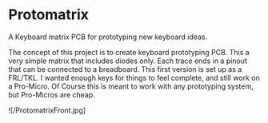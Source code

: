 # Protomatrix
A Keyboard matrix PCB for prototyping new keyboard ideas.

The concept of this project is to create keyboard prototyping PCB.
This a very simple matrix that includes diodes only. Each trace ends 
in a pinout that can be connected to a breadboard. 
This first version is set up as a FRL/TKL. I wanted enough keys for
things to feel complete, and still work on a Pro-Micro. Of Course
this is meant to work with any prototyping system, but Pro-Micros
are cheap.

![/ProtomatrixFront.jpg]
